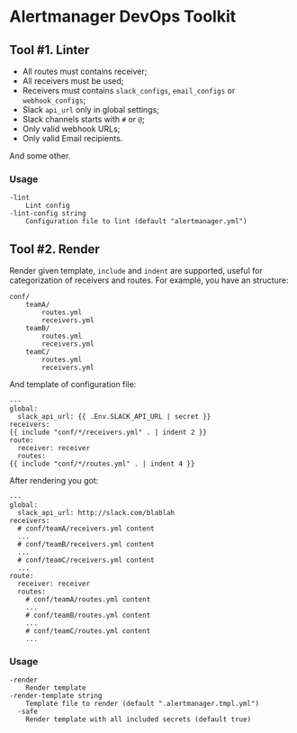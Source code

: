 # Alertmanager DevOps Toolkit

## Tool #1. Linter

* All routes must contains receiver;
* All receivers must be used;
* Receivers must contains `slack_configs`, `email_configs` or `webhook_configs`;
* Slack `api_url` only in global settings;
* Slack channels starts with `#` or `@`;
* Only valid webhook URLs;
* Only valid Email recipients.

And some other.

### Usage

```
-lint
    Lint config
-lint-config string
    Configuration file to lint (default "alertmanager.yml")
```

## Tool #2. Render

Render given template, `include` and `indent` are supported, useful for categorization of receivers and routes. For example, you have an structure:

```
conf/
    teamA/
        routes.yml
        receivers.yml
    teamB/
        routes.yml
        receivers.yml
    teamC/
        routes.yml
        receivers.yml
```

And template of configuration file:

```
---
global:
  slack_api_url: {{ .Env.SLACK_API_URL | secret }}
receivers:
{{ include "conf/*/receivers.yml" . | indent 2 }}
route:
  receiver: receiver
  routes:
{{ include "conf/*/routes.yml" . | indent 4 }}
```

After rendering you got:

```
---
global:
  slack_api_url: http://slack.com/blablah
receivers:
  # conf/teamA/receivers.yml content
  ...
  # conf/teamB/receivers.yml content
  ...
  # conf/teamC/receivers.yml content
  ...
route:
  receiver: receiver
  routes:
    # conf/teamA/routes.yml content
    ...
    # conf/teamB/routes.yml content
    ...
    # conf/teamC/routes.yml content
    ...
```

### Usage

```
-render
    Render template
-render-template string
    Template file to render (default ".alertmanager.tmpl.yml")
  -safe
    Render template with all included secrets (default true)
```
